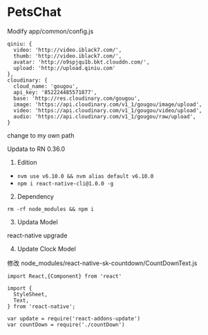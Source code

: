 # PetsChat

Modify app/common/config.js

```
qiniu: {
  video: 'http://video.iblack7.com/',
  thumb: 'http://video.iblack7.com/',
  avatar: 'http://o9spjqu1b.bkt.clouddn.com/',
  upload: 'http://upload.qiniu.com'
},
cloudinary: {
  cloud_name: 'gougou',  
  api_key: '852224485571877',  
  base: 'http://res.cloudinary.com/gougou',
  image: 'https://api.cloudinary.com/v1_1/gougou/image/upload',
  video: 'https://api.cloudinary.com/v1_1/gougou/video/upload',
  audio: 'https://api.cloudinary.com/v1_1/gougou/raw/upload',
}
```

change to my own path


Updata to RN 0.36.0

1. Edition

- `nvm use v6.10.0 && nvm alias default v6.10.0`
- `npm i react-native-cli@1.0.0 -g`

2. Dependency

```
rm -rf node_modules && npm i
```

3. Updata Model

react-native upgrade


4. Update Clock Model

修改 node_modules/react-native-sk-countdown/CountDownText.js

```
import React,{Component} from 'react'

import {
  StyleSheet,
  Text,
} from 'react-native';

var update = require('react-addons-update')
var countDown = require('./countDown')
```
